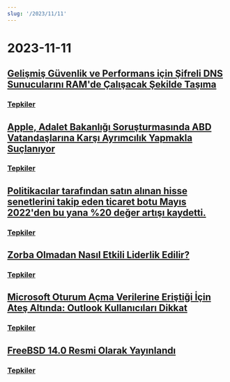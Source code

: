 ```yaml
---
slug: '/2023/11/11'
---
```


# 2023-11-11

## [Gelişmiş Güvenlik ve Performans için Şifreli DNS Sunucularını RAM'de Çalışacak Şekilde Taşıma](https://mullvad.net/en/blog/moving-our-encrypted-dns-servers-to-run-in-ram)

### [Tepkiler](https://news.ycombinator.com/item?id=38217355)

## [Apple, Adalet Bakanlığı Soruşturmasında ABD Vatandaşlarına Karşı Ayrımcılık Yapmakla Suçlanıyor](https://arstechnica.com/tech-policy/2023/11/apple-discriminated-against-us-citizens-in-hiring-doj-says/)

### [Tepkiler](https://news.ycombinator.com/item?id=38224950)

## [Politikacılar tarafından satın alınan hisse senetlerini takip eden ticaret botu Mayıs 2022'den bu yana %20 değer artışı kaydetti.](https://www.threads.net/@quiverquantitative/post/CzcB-Gsgqow)

### [Tepkiler](https://news.ycombinator.com/item?id=38226404)

## [Zorba Olmadan Nasıl Etkili Liderlik Edilir?](https://www.jeffwofford.com/?p=2089)

### [Tepkiler](https://news.ycombinator.com/item?id=38224245)

## [Microsoft Oturum Açma Verilerine Eriştiği İçin Ateş Altında: Outlook Kullanıcıları Dikkat](https://www.heise.de/news/Microsoft-lays-hands-on-login-data-Beware-of-the-new-Outlook-9358925.html)

### [Tepkiler](https://news.ycombinator.com/item?id=38219568)

## [FreeBSD 14.0 Resmi Olarak Yayınlandı](https://lists.freebsd.org/archives/dev-commits-src-all/2023-November/033349.html)

### [Tepkiler](https://news.ycombinator.com/item?id=38219578)

<head>
  <meta property="og:title" content="Gelişmiş Güvenlik ve Performans için Şifreli DNS Sunucularını RAM'de Çalışacak Şekilde Taşıma" />
  <meta property="og:type" content="website" />
  <meta property="og:image" content="https://og.cho.sh/api/og/?title=Geli%C5%9Fmi%C5%9F%20G%C3%BCvenlik%20ve%20Performans%20i%C3%A7in%20%C5%9Eifreli%20DNS%20Sunucular%C4%B1n%C4%B1%20RAM'de%20%C3%87al%C4%B1%C5%9Facak%20%C5%9Eekilde%20Ta%C5%9F%C4%B1ma&subheading=11%20Kas%C4%B1m%202023%20Cumartesi%3A%20Hacker%20Haber%20%C3%96zeti" />
</head>
